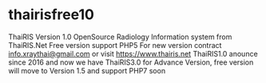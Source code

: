 # thairisfree10
ThaiRIS Version 1.0 OpenSource Radiology Information system from ThaiRIS.Net Free version support PHP5 For new version contract info.xraythai@gmail.com or visit https://www.thairis.net
ThaiRIS1.0 anounce since 2016 and now we have ThaiRIS3.0 for Advance Version, free version will move to Version 1.5 and support PHP7 soon

